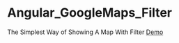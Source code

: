 # Angular_GoogleMaps_Filter
The Simplest Way of Showing A Map With Filter
<a href="http://gsanthosh91.github.io/angular_google_maps/">Demo</a>
